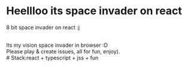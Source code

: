 # Heellloo its space invader on react
 8 bit space invader on react :j

 <br/>
Its my vision space invader in browser :D
 <br/>
Please play & create issues, all for fun, enjoy).
 <br/>
# Stack:react + typescript + jss + fun
